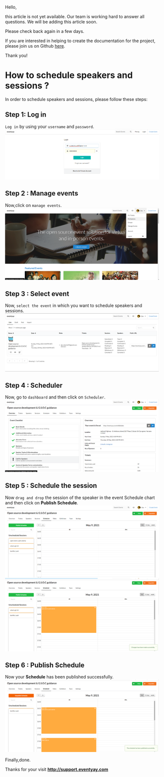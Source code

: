 Hello, 

this article is not yet available. Our team is working hard to answer all questions. We will be adding this article soon. 

Please check back again in a few days.

If you are interested in helping to create the documentation for the project, please join us on Github [here](https://github.com/fossasia/support.eventyay.com).

Thank you!
# How to schedule speakers and sessions ?
In order to schedule speakers and sessions, please follow these steps:

## Step 1: Log in
`Log in` by using your `username` and `password`.
![login page](/images/How-to-schedule-speakers-and-sessions-1.png)

## Step 2 : Manage events
Now,click on `manage events`.
![manage events](/images/How-to-schedule-speakers-and-sessions-2.png)

## Step 3 : Select event
Now, `select the event` in which you want to schedule speakers and sessions.
![select event](/images/How-to-schedule-speakers-and-sessions-3.png)

## Step 4 : Scheduler
Now, go to `dashboard` and then click on `Scheduler`.
![Scheduler](/images/How-to-schedule-speakers-and-sessions-4.png)

## Step 5 : Schedule the session
Now `drag and drop` the session of the speaker in the event Schedule chart and then click on **Publish Schedule**.
![Schedule the session](/images/How-to-schedule-speakers-and-sessions-5.png)
![Schedule the session](/images/How-to-schedule-speakers-and-sessions-6.png)

## Step 6 : Publish Schedule
Now your **Schedule** has been published successfully.
![publish schedule](/images/How-to-schedule-speakers-and-sessions-7.png)

Finally,done.

Thanks for your visit **http://support.eventyay.com**
